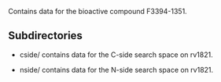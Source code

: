 Contains data for the bioactive compound F3394-1351.

## Subdirectories

- cside/ contains data for the C-side search space on rv1821.

- nside/ contains data for the N-side search space on rv1821.

